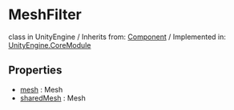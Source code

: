 # MeshFilter
class in UnityEngine
 / Inherits from: <a href="https://docs.unity3d.com/6000.0/Documentation/ScriptReference/Component.html">Component</a> / Implemented in: <a href="https://docs.unity3d.com/6000.0/Documentation/ScriptReference/UnityEngine.CoreModule.html">UnityEngine.CoreModule</a>
## Properties
- <a href="https://docs.unity3d.com/6000.0/Documentation/ScriptReference/MeshFilter-mesh.html">mesh</a> : Mesh
- <a href="https://docs.unity3d.com/6000.0/Documentation/ScriptReference/MeshFilter-sharedMesh.html">sharedMesh</a> : Mesh
